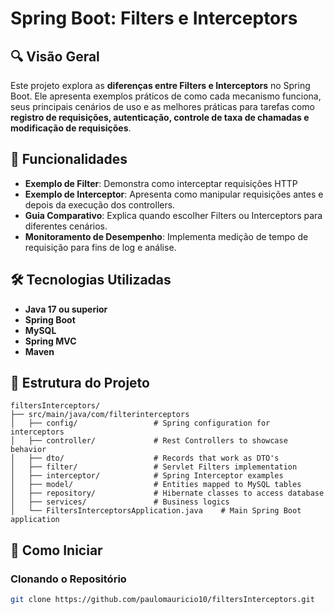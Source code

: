 # Spring Boot: Filters e Interceptors

## 🔍 Visão Geral
Este projeto explora as **diferenças entre Filters e Interceptors** no Spring Boot. Ele apresenta exemplos práticos de como cada mecanismo funciona, seus principais cenários de uso e as melhores práticas para tarefas como **registro de requisições, autenticação, controle de taxa de chamadas e modificação de requisições**.

## 🌟 Funcionalidades
- **Exemplo de Filter**: Demonstra como interceptar requisições HTTP
- **Exemplo de Interceptor**: Apresenta como manipular requisições antes e depois da execução dos controllers.
- **Guia Comparativo**: Explica quando escolher Filters ou Interceptors para diferentes cenários.
- **Monitoramento de Desempenho**: Implementa medição de tempo de requisição para fins de log e análise.

## 🛠️ Tecnologias Utilizadas
- **Java 17 ou superior**
- **Spring Boot**
- **MySQL**
- **Spring MVC**
- **Maven**


## 📁 Estrutura do Projeto
```
filtersInterceptors/
├── src/main/java/com/filterinterceptors
│   ├── config/                 # Spring configuration for interceptors
│   ├── controller/             # Rest Controllers to showcase behavior
│   ├── dto/             		# Records that work as DTO's
│   ├── filter/                 # Servlet Filters implementation
│   ├── interceptor/            # Spring Interceptor examples
│   ├── model/            		# Entities mapped to MySQL tables
│   ├── repository/            	# Hibernate classes to access database
│   ├── services/            	# Business logics
│   └── FiltersInterceptorsApplication.java    # Main Spring Boot application
```

## 🚀 Como Iniciar
### **Clonando o Repositório**
```sh
git clone https://github.com/paulomauricio10/filtersInterceptors.git
